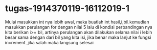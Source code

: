 # tugas-1914370119-16112019-1
  Mulai 
  masukkan int nya lebih awal, maka buatlah int hasil,i,bil.kemudian masukkan perulangan for dengan nilai 5 lalu di kondisi perbandingan nya kita berikan i>= bil, artinya perulangan akan dilakukan selama nilai i lebih besar sama dengan dari bil yang kita isi, jika benar maka lanjut ke fungsi increment ,jika salah maka langsung selesai
